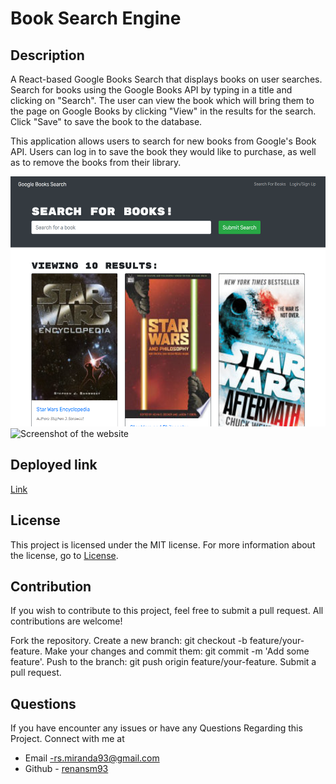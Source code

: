 #  Book Search Engine

## Description

A React-based Google Books Search that displays books on user searches. Search for books using the Google Books API by typing in a title and clicking on "Search". The user can view the book which will bring them to the page on Google Books by clicking "View" in the results for the search. Click "Save" to save the book to the database.

This application allows users to search for new books from Google's Book API. Users can log in to save the book they would like to purchase, as well as to remove the books from their library.


<img src="client/google-books123-32524f080868.herokuapp.com_ (1).png" widht=300 height=400 alt="Screenshot of the website">

<img src="google-books123-32524f080868.herokuapp.com_ (2).png" widht=300 height=400 alt="Screenshot of the website">


## Deployed link 
[Link]( https://google-books123-32524f080868.herokuapp.com/)

## License 
This project is licensed under the MIT license. For more information about the license, go to [License](https://choosealicense.com/licenses/mit/).

## Contribution
If you wish to contribute to this project, feel free to submit a pull request. All contributions are welcome!

Fork the repository. Create a new branch: git checkout -b feature/your-feature. Make your changes and commit them: git commit -m 'Add some feature'. Push to the branch: git push origin feature/your-feature. Submit a pull request.

 ## Questions
 If you have encounter any issues or have any Questions Regarding this Project. Connect with me at

- Email -rs.miranda93@gmail.com 
- Github - [renansm93](https://github.com/renansm93) 
